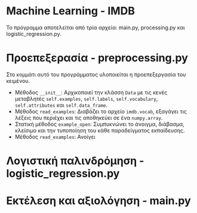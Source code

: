 # Machine Learning - IMDB
Το πρόγραμμα αποτελείται από τρία αρχεία: main.py, processing.py και logistic_regression.py.

# Προεπεξερασία - preprocessing.py
Στο κομμάτι αυτό του προγράμματος υλοποιείται η προεπεξεργασία του κειμένου.
- Μέθοδος `__init__`: Αρχικοποιεί την κλάσση `Data` με τις κενές μεταβλητές `self.examples`, `self.labels`, `self.vocabulary`, `self.attributes` και `self.data_frame`.
- Μέθοδος `read_examples`: Διαβάζει το αρχείο `imdb.vocab`, εξαγάγει τις λέξεις που περιέχει και τις αποθηκεύει σε ένα `numpy.array`.
- Στατική μέθοδος `example_open`: Συμπυκνώνει το άνοιγμα, διάβασμα, κλείσιμο και την τυποποίηση του κάθε παραδείγματος εκπαίδευσης.
- Μέθοδος `read_examples`: Ανοίγει 

# Λογιστική παλινδρόμηση - logistic_regression.py

# Εκτέλεση και αξιολόγηση - main.py
